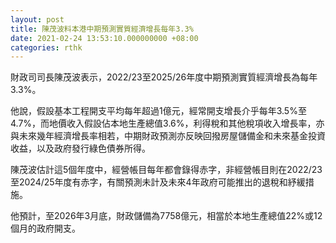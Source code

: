 ```yaml
---
layout: post
title: 陳茂波料本港中期預測實質經濟增長每年3.3%
date: 2021-02-24 13:53:10.000000000 +08:00
categories: rthk
---
```


財政司司長陳茂波表示，2022/23至2025/26年度中期預測實質經濟增長為每年3.3%。

他說，假設基本工程開支平均每年超過1億元，經常開支增長介乎每年3.5%至4.7%，而地價收入假設佔本地生產總值3.6%，利得稅和其他稅項收入增長率，亦與未來幾年經濟增長率相若，中期財政預測亦反映回撥房屋儲備金和未來基金投資收益，以及政府發行綠色債券所得。

陳茂波估計這5個年度中，經營帳目每年都會錄得赤字，非經營帳目則在2022/23至2024/25年度有赤字，有關預測未計及未來4年政府可能推出的退稅和紓緩措施。

他預計，至2026年3月底，財政儲備為7758億元，相當於本地生產總值22%或12個月的政府開支。
